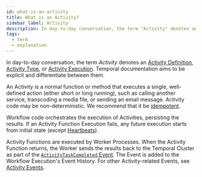 ```yaml
---
id: what-is-an-activity
title: What is an Activity?
sidebar_label: Activity
description: In day-to-day conversation, the term "Activity" denotes an Activity Type, Activity Definition, or Activity Execution.
tags:
  - term
  - explanation
---
```


In day-to-day conversation, the term _Activity_ denotes an [Activity Definition](/concepts/what-is-an-activity-definition), [Activity Type](/concepts/what-is-an-activity-type), or [Activity Execution](/concepts/what-is-an-activity-execution).
Temporal documentation aims to be explicit and differentiate between them.

An Activity is a normal function or method that executes a single, well-defined action (either short or long running), such as calling another service, transcoding a media file, or sending an email message.
Activity code may be non-deterministic.
We recommend that it be [idempotent](/activities#idempotency).

Workflow code orchestrates the execution of Activities, persisting the results.
If an Activity Function Execution fails, any future execution starts from initial state (except [Heartbeats](/activities#activity-heartbeat)).

Activity Functions are executed by Worker Processes.
When the Activity Function returns, the Worker sends the results back to the Temporal Cluster as part of the [`ActivityTaskCompleted` Event](/references/events#activitytaskcompleted).
The Event is added to the Workflow Execution's Event History.
For other Activity-related Events, see [Activity Events](/workflows#activity-events).
